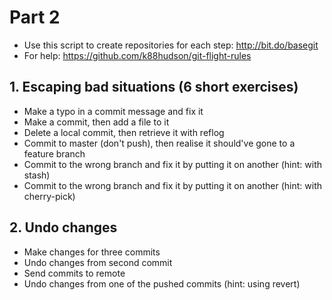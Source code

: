 # Part 2

* Use this script to create repositories for each step: http://bit.do/basegit
* For help: https://github.com/k88hudson/git-flight-rules

## 1. Escaping bad situations (6 short exercises)

* Make a typo in a commit message and fix it
* Make a commit, then add a file to it
* Delete a local commit, then retrieve it with reflog
* Commit to master (don't push), then realise it should've gone to a feature branch
* Commit to the wrong branch and fix it by putting it on another (hint: with stash)
* Commit to the wrong branch and fix it by putting it on another (hint: with cherry-pick)

## 2. Undo changes

* Make changes for three commits
* Undo changes from second commit
* Send commits to remote
* Undo changes from one of the pushed commits (hint: using revert)